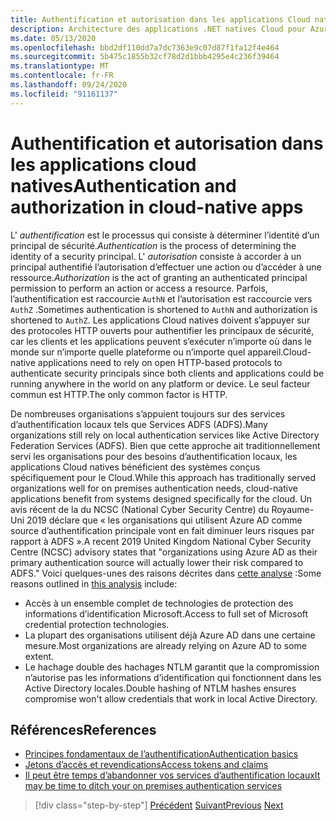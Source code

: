 ```yaml
---
title: Authentification et autorisation dans les applications Cloud natives
description: Architecture des applications .NET natives Cloud pour Azure | Authentification et autorisation dans les applications Cloud natives
ms.date: 05/13/2020
ms.openlocfilehash: bbd2df110dd7a7dc7363e9c07d87f1fa12f4e464
ms.sourcegitcommit: 5b475c1855b32cf78d2d1bbb4295e4c236f39464
ms.translationtype: MT
ms.contentlocale: fr-FR
ms.lasthandoff: 09/24/2020
ms.locfileid: "91161137"
---
```

# <a name="authentication-and-authorization-in-cloud-native-apps"></a><span data-ttu-id="aef8d-103">Authentification et autorisation dans les applications cloud natives</span><span class="sxs-lookup"><span data-stu-id="aef8d-103">Authentication and authorization in cloud-native apps</span></span>

<span data-ttu-id="aef8d-104">L' *authentification* est le processus qui consiste à déterminer l’identité d’un principal de sécurité.</span><span class="sxs-lookup"><span data-stu-id="aef8d-104">*Authentication* is the process of determining the identity of a security principal.</span></span> <span data-ttu-id="aef8d-105">L' *autorisation* consiste à accorder à un principal authentifié l’autorisation d’effectuer une action ou d’accéder à une ressource.</span><span class="sxs-lookup"><span data-stu-id="aef8d-105">*Authorization* is the act of granting an authenticated principal permission to perform an action or access a resource.</span></span> <span data-ttu-id="aef8d-106">Parfois, l’authentification est raccourcie `AuthN` et l’autorisation est raccourcie vers `AuthZ` .</span><span class="sxs-lookup"><span data-stu-id="aef8d-106">Sometimes authentication is shortened to `AuthN` and authorization is shortened to `AuthZ`.</span></span> <span data-ttu-id="aef8d-107">Les applications Cloud natives doivent s’appuyer sur des protocoles HTTP ouverts pour authentifier les principaux de sécurité, car les clients et les applications peuvent s’exécuter n’importe où dans le monde sur n’importe quelle plateforme ou n’importe quel appareil.</span><span class="sxs-lookup"><span data-stu-id="aef8d-107">Cloud-native applications need to rely on open HTTP-based protocols to authenticate security principals since both clients and applications could be running anywhere in the world on any platform or device.</span></span> <span data-ttu-id="aef8d-108">Le seul facteur commun est HTTP.</span><span class="sxs-lookup"><span data-stu-id="aef8d-108">The only common factor is HTTP.</span></span>

<span data-ttu-id="aef8d-109">De nombreuses organisations s’appuient toujours sur des services d’authentification locaux tels que Services ADFS (ADFS).</span><span class="sxs-lookup"><span data-stu-id="aef8d-109">Many organizations still rely on local authentication services like Active Directory Federation Services (ADFS).</span></span> <span data-ttu-id="aef8d-110">Bien que cette approche ait traditionnellement servi les organisations pour des besoins d’authentification locaux, les applications Cloud natives bénéficient des systèmes conçus spécifiquement pour le Cloud.</span><span class="sxs-lookup"><span data-stu-id="aef8d-110">While this approach has traditionally served organizations well for on premises authentication needs, cloud-native applications benefit from systems designed specifically for the cloud.</span></span> <span data-ttu-id="aef8d-111">Un avis récent de la du NCSC (National Cyber Security Centre) du Royaume-Uni 2019 déclare que « les organisations qui utilisent Azure AD comme source d’authentification principale vont en fait diminuer leurs risques par rapport à ADFS ».</span><span class="sxs-lookup"><span data-stu-id="aef8d-111">A recent 2019 United Kingdom National Cyber Security Centre (NCSC) advisory states that "organizations using Azure AD as their primary authentication source will actually lower their risk compared to ADFS."</span></span> <span data-ttu-id="aef8d-112">Voici quelques-unes des raisons décrites dans [cette analyse](https://oxfordcomputergroup.com/resources/o365-security-native-cloud-authentication/) :</span><span class="sxs-lookup"><span data-stu-id="aef8d-112">Some reasons outlined in [this analysis](https://oxfordcomputergroup.com/resources/o365-security-native-cloud-authentication/) include:</span></span>

- <span data-ttu-id="aef8d-113">Accès à un ensemble complet de technologies de protection des informations d’identification Microsoft.</span><span class="sxs-lookup"><span data-stu-id="aef8d-113">Access to full set of Microsoft credential protection technologies.</span></span>
- <span data-ttu-id="aef8d-114">La plupart des organisations utilisent déjà Azure AD dans une certaine mesure.</span><span class="sxs-lookup"><span data-stu-id="aef8d-114">Most organizations are already relying on Azure AD to some extent.</span></span>
- <span data-ttu-id="aef8d-115">Le hachage double des hachages NTLM garantit que la compromission n’autorise pas les informations d’identification qui fonctionnent dans les Active Directory locales.</span><span class="sxs-lookup"><span data-stu-id="aef8d-115">Double hashing of NTLM hashes ensures compromise won't allow credentials that work in local Active Directory.</span></span>

## <a name="references"></a><span data-ttu-id="aef8d-116">Références</span><span class="sxs-lookup"><span data-stu-id="aef8d-116">References</span></span>

- [<span data-ttu-id="aef8d-117">Principes fondamentaux de l’authentification</span><span class="sxs-lookup"><span data-stu-id="aef8d-117">Authentication basics</span></span>](/azure/active-directory/develop/authentication-scenarios)
- [<span data-ttu-id="aef8d-118">Jetons d’accès et revendications</span><span class="sxs-lookup"><span data-stu-id="aef8d-118">Access tokens and claims</span></span>](/azure/active-directory/develop/access-tokens)
- [<span data-ttu-id="aef8d-119">Il peut être temps d’abandonner vos services d’authentification locaux</span><span class="sxs-lookup"><span data-stu-id="aef8d-119">It may be time to ditch your on premises authentication services</span></span>](https://oxfordcomputergroup.com/resources/o365-security-native-cloud-authentication/)

>[!div class="step-by-step"]
><span data-ttu-id="aef8d-120">[Précédent](identity.md) 
> [Suivant](azure-active-directory.md)</span><span class="sxs-lookup"><span data-stu-id="aef8d-120">[Previous](identity.md)
[Next](azure-active-directory.md)</span></span>
